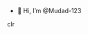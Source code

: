 - 👋 Hi, I’m @Mudad-123

 clr
<!---
Mudad-123/Mudad-123 is a ✨ special ✨ repository because its `README.md` (this file) appears on your GitHub profile.
You can click the Preview link to take a look at your changes.
--->
